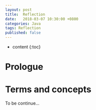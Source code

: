 ```yaml
---
layout: post
title:  Reflection
date:   2018-03-07 10:30:00 +0800
categories: Java
tags: Reflection
published: false
---
```


* content
{:toc}


# Prologue



# Terms and concepts

To be continue…
